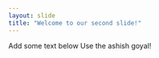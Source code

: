 ```yaml
---
layout: slide
title: "Welcome to our second slide!"
---
```

Add some text below
Use the ashish goyal!
